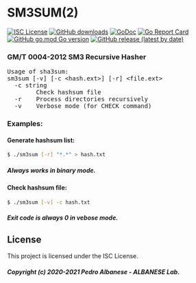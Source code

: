 # SM3SUM(2)
[![ISC License](http://img.shields.io/badge/license-ISC-blue.svg)](https://github.com/pedroalbanese/sm3sum/blob/master/LICENSE.md) 
[![GitHub downloads](https://img.shields.io/github/downloads/pedroalbanese/sm3sum/total.svg?logo=github&logoColor=white)](https://github.com/pedroalbanese/sm3sum/releases)
[![GoDoc](https://godoc.org/github.com/pedroalbanese/sm3sum?status.png)](http://godoc.org/github.com/pedroalbanese/sm3sum)
[![Go Report Card](https://goreportcard.com/badge/github.com/pedroalbanese/sm3sum)](https://goreportcard.com/report/github.com/pedroalbanese/sm3sum)
[![GitHub go.mod Go version](https://img.shields.io/github/go-mod/go-version/pedroalbanese/sm3sum)](https://golang.org)
[![GitHub release (latest by date)](https://img.shields.io/github/v/release/pedroalbanese/sm3sum)](https://github.com/pedroalbanese/sm3sum/releases)
### GM/T 0004-2012 SM3 Recursive Hasher
<PRE>
Usage of sha3sum:
sm3sum [-v] [-c &lt;hash.ext&gt;] [-r] &lt;file.ext&gt;
  -c string
        Check hashsum file
  -r    Process directories recursively
  -v    Verbose mode (for CHECK command)
</PRE>
  
### Examples:

#### Generate hashsum list:
```sh
$ ./sm3sum [-r] "*.*" > hash.txt
```
##### Always works in binary mode. 

#### Check hashsum file:
```sh
$ ./sm3sum [-v] -c hash.txt
```
##### Exit code is always 0 in vebose mode. 

## License

This project is licensed under the ISC License.
##### Copyright (c) 2020-2021 Pedro Albanese - ALBANESE Lab.
